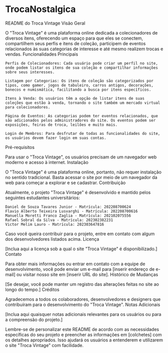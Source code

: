 # TrocaNostalgica
README do Troca Vintage
Visão Geral

O "Troca Vintage" é uma plataforma online dedicada a colecionadores de diversos itens, oferecendo um espaço para que eles se conectem, compartilhem seus perfis e itens de coleção, participem de eventos relacionados às suas categorias de interesse e até mesmo realizem trocas e vendas.
Funcionalidades Principais

    Perfis de Colecionadores: Cada usuário pode criar um perfil no site, onde podem listar os itens de sua coleção e compartilhar informações sobre seus interesses.

    Listagem por Categorias: Os itens de coleção são categorizados por tipos, como gamer, jogos de tabuleiro, carros antigos, decorações, bonecos e numismática, facilitando a busca por itens específicos.

    Itens à Venda: Os usuários têm a opção de listar itens de suas coleções que estão à venda, tornando o site também um mercado virtual para colecionadores.

    Página de Eventos: As categorias podem ter eventos relacionados, que são adicionados pelos administradores do site. Os eventos podem ser exposições, feiras de troca, leilões e muito mais.

    Login de Membros: Para desfrutar de todas as funcionalidades do site, os usuários devem fazer login em suas contas.

Pré-requisitos

Para usar o "Troca Vintage", os usuários precisam de um navegador web moderno e acesso à internet.
Instalação

O "Troca Vintage" é uma plataforma online, portanto, não requer instalação no sentido tradicional. Basta acessar o site por meio de um navegador da web para começar a explorar e se cadastrar.
Contribuição

Atualmente, o projeto "Troca Vintage" é desenvolvido e mantido pelos seguintes estudantes universitários:

    Daniel de Souza Tavares Junior - Matrícula: 202208700624
    Flavio Alberto Teixeira Lusvarghi - Matrícula: 202208700616
    Manuella Moretti Franco Zaglia - Matrícula: 202102075556
    Rafael Sobral da Silva - Matrícula: 202302382231
    Victor Melim Lauro - Matrícula: 202303647816

Caso você queira contribuir para o projeto, entre em contato com algum dos desenvolvedores listados acima.
Licença

[Inclua aqui a licença sob a qual o site "Troca Vintage" é disponibilizado.]
Contato

Para obter mais informações ou entrar em contato com a equipe de desenvolvimento, você pode enviar um e-mail para [inserir endereço de e-mail] ou visitar nosso site em [inserir URL do site].
Histórico de Mudanças

[Se desejar, você pode manter um registro das alterações feitas no site ao longo do tempo.]
Créditos

Agradecemos a todos os colaboradores, desenvolvedores e designers que contribuíram para o desenvolvimento do "Troca Vintage".
Notas Adicionais

[Inclua aqui quaisquer notas adicionais relevantes para os usuários ou para a compreensão do projeto.]

Lembre-se de personalizar este README de acordo com as necessidades específicas do seu projeto e preencher as informações em [colchetes] com os detalhes apropriados. Isso ajudará os usuários a entenderem e utilizarem o site "Troca Vintage" com facilidade.